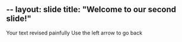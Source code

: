 --
layout: slide
title: "Welcome to our second slide!"
--
Your text revised painfully
Use the left arrow to go back
